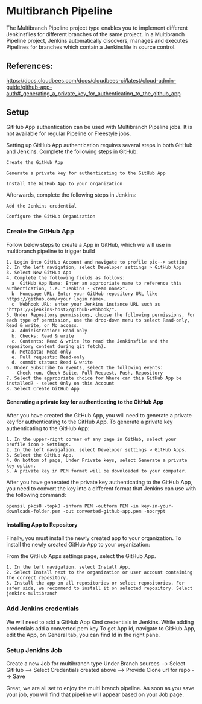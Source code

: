 # Multibranch Pipeline

The Multibranch Pipeline project type enables you to implement different Jenkinsfiles for different branches of the same project. In a Multibranch Pipeline project, Jenkins automatically discovers, manages and executes Pipelines for branches which contain a Jenkinsfile in source control.

## References:
https://docs.cloudbees.com/docs/cloudbees-ci/latest/cloud-admin-guide/github-app-auth#_generating_a_private_key_for_authenticating_to_the_github_app

## Setup

GitHub App authentication can be used with Multibranch Pipeline jobs. It is not available for regular Pipeline or Freestyle jobs.

Setting up GitHub App authentication requires several steps in both GitHub and Jenkins. Complete the following steps in GitHub:

    Create the GitHub App

    Generate a private key for authenticating to the GitHub App

    Install the GitHub App to your organization

Afterwards, complete the following steps in Jenkins:

    Add the Jenkins credential

    Configure the GitHub Organization

### Create the GitHub App

Follow below steps to create a App in GitHub, which we will use in multibranch pipeline to trigger build
```
1. Login into GitHub Account and navigate to profile pic--> setting
2. In the left navigation, select Developer settings > GitHub Apps
3. Select New GitHub App
4. Complete the following fields as follows:
  a  GitHub App Name: Enter an appropriate name to reference this authentication, i.e. "Jenkins - <team name>".
  b  Homepage URL: Enter your GitHub repository URL like https://github.com/<your login name>.
  c  Webhook URL: enter your Jenkins instance URL such as "https://<jenkins-host>/github-webhook/".
5. Under Repository permissions, choose the following permissions. For each type of permission, use the drop-down menu to select Read-only, Read & write, or No access.
  a. Administration: Read-only
  b. Checks: Read & write
  c. Contents: Read & write (to read the Jenkinsfile and the repository content during git fetch).
  d. Metadata: Read-only
  e. Pull requests: Read-only
  d. commit status: Read & write
6. Under Subscribe to events, select the following events:
  - Check run, Check Suite, Pull Request, Push, Repository
7. Select the appropriate choice for Where can this GitHub App be installed? - select Only on this Account
8. Select Create GitHub App
```

#### Generating a private key for authenticating to the GitHub App


After you have created the GitHub App, you will need to generate a private key for authenticating to the GitHub App.
To generate a private key authenticating to the GitHub App:
```
1. In the upper-right corner of any page in GitHub, select your profile icon > Settings.
2. In the left navigation, select Developer settings > GitHub Apps.
3. Select the GitHub App.
4. On bottom of page, Under Private keys, select Generate a private key option.
5. A private key in PEM format will be downloaded to your computer.
```
After you have generated the private key authenticating to the GitHub App, you need to convert the key into a different format that Jenkins can use with the following command:
```
openssl pkcs8 -topk8 -inform PEM -outform PEM -in key-in-your-downloads-folder.pem -out converted-github-app.pem -nocrypt
```

#### Installing App to Repository


Finally, you must install the newly created app to your organization.
To install the newly created GitHub App to your organization:


From the GitHub Apps settings page, select the GitHub App.
```
1. In the left navigation, select Install App.
2. Select Install next to the organization or user account containing the correct repository.
3. Install the app on all repositories or select repositories. For safer side, we recommend to install it on selected repository. Select jenkins-multibranch
```

### Add Jenkins credentials
We will need to add a GitHub App Kind credentials in Jenkins. While adding credentials add a converted pem key
To get App id, navigate to GitHub App, edit the App, on General tab, you can find Id in the right pane.



### Setup Jenkins Job
Create a new Job for multibranch type
Under Branch sources --> Select GitHub --> Select Credentials created above --> Provide Clone url for repo --> Save


Great, we are all set to enjoy the multi branch pipeline. As soon as you save your job, you will find that pipeline will appear based on your Job page.


